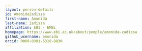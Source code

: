 ```yaml
---
layout: person-details
id: AmonidaZadissa
first-name: Amonida
last-name: Zadissa
affiliation: EBI - EMBL
homepage: https://www.ebi.ac.uk/about/people/amonida-zadissa
github_username: amonida
orcid: 0000-0001-5310-8830
---
```

